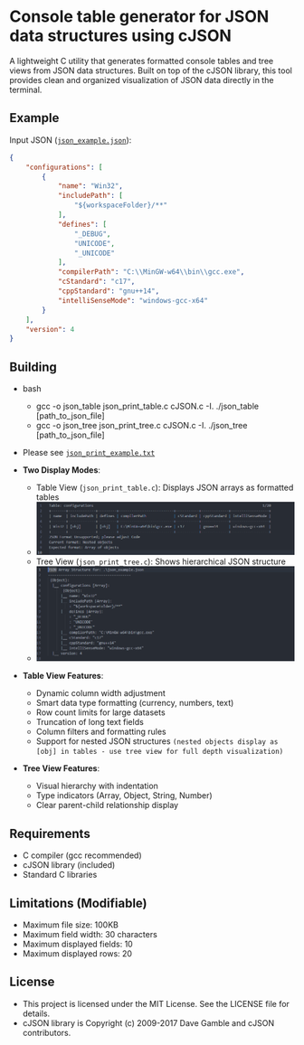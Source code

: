 # Console table generator for JSON data structures using cJSON

A lightweight C utility that generates formatted console tables and tree views from JSON data structures. Built on top of the cJSON library, this tool provides clean and organized visualization of JSON data directly in the terminal.

## Example

Input JSON ([`json_example.json`](json_example.json)):
```json
{
    "configurations": [
        {
            "name": "Win32",
            "includePath": [
                "${workspaceFolder}/**"
            ],
            "defines": [
                "_DEBUG",
                "UNICODE",
                "_UNICODE"
            ],
            "compilerPath": "C:\\MinGW-w64\\bin\\gcc.exe",
            "cStandard": "c17",
            "cppStandard": "gnu++14",
            "intelliSenseMode": "windows-gcc-x64"
        }
    ],
    "version": 4
}
```
## Building
- bash
   - gcc -o json_table json_print_table.c cJSON.c -I. ./json_table [path_to_json_file]
   - gcc -o json_tree json_print_tree.c cJSON.c -I. ./json_tree [path_to_json_file]

- Please see [`json_print_example.txt`](json_print_example.txt)

- **Two Display Modes**:
  - Table View (`json_print_table.c`): Displays JSON arrays as formatted tables
  - ![json_print_table](screenshots/json_print_table.png)
  - Tree View (`json_print_tree.c`): Shows hierarchical JSON structure
  - ![json_print_tree](screenshots/json_print_tree.png)

- **Table View Features**:
  - Dynamic column width adjustment
  - Smart data type formatting (currency, numbers, text)
  - Row count limits for large datasets
  - Truncation of long text fields
  - Column filters and formatting rules
  - Support for nested JSON structures `(nested objects display as [obj] in tables - use tree view for full depth visualization)`
  
- **Tree View Features**:
  - Visual hierarchy with indentation
  - Type indicators (Array, Object, String, Number)
  - Clear parent-child relationship display
  
## Requirements
 - C compiler (gcc recommended)
 - cJSON library (included)
 - Standard C libraries

## Limitations (Modifiable)
 - Maximum file size: 100KB
 - Maximum field width: 30 characters
 - Maximum displayed fields: 10
 - Maximum displayed rows: 20

## License
 - This project is licensed under the MIT License. See the LICENSE file for details.
 - cJSON library is Copyright (c) 2009-2017 Dave Gamble and cJSON contributors.
